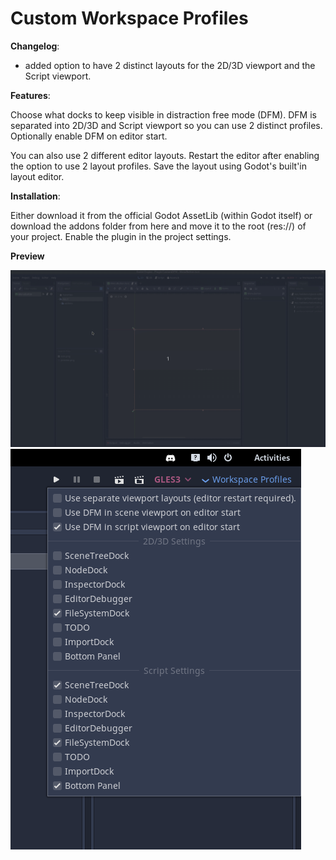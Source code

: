 # Custom Workspace Profiles

**Changelog**:

- added option to have 2 distinct layouts for the 2D/3D viewport and the Script viewport. 

**Features**:

Choose what docks to keep visible in distraction free mode (DFM). DFM is separated into 2D/3D and Script viewport so you can use 2 distinct profiles. Optionally enable DFM on editor start.

You can also use 2 different editor layouts. Restart the editor after enabling the option to use 2 layout profiles. Save the layout using Godot's built'in layout editor. 


**Installation**:

Either download it from the official Godot AssetLib (within Godot itself) or download the addons folder from here and move it to the root (res://) of your project. Enable the plugin in the project settings.

**Preview**

![Gif](preview.gif)
![Preview](preview.png)
